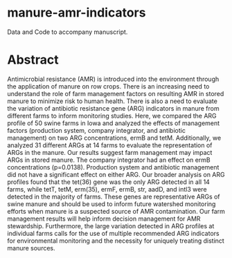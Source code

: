 # manure-amr-indicators
Data and Code to accompany manuscript.

# Abstract
Antimicrobial resistance (AMR) is introduced into the environment through the application of manure on row crops. There is an increasing need to understand the role of farm management factors on resulting AMR in stored manure to minimize risk to human health. There is also a need to evaluate the variation of antibiotic resistance gene (ARG) indicators in manure from different farms to inform monitoring studies. Here, we compared the ARG profile of 50 swine farms in Iowa and analyzed the effects of management factors (production system, company integrator, and antibiotic management) on two ARG concentrations, ermB and tetM. Additionally, we analyzed 31 different ARGs at 14 farms to evaluate the representation of ARGs in the manure. Our results suggest farm management may impact ARGs in stored manure. The company integrator had an effect on ermB concentrations (p=0.0138). Production system and antibiotic management did not have a significant effect on either ARG. Our broader analysis on ARG profiles found that the tet(36) gene was the only ARG detected in all 14 farms, while tetT, tetM, erm(35), ermF, ermB, str, aadD, and intl3 were detected in the majority of farms. These genes are representative ARGs of swine manure and should be used to inform future watershed monitoring efforts when manure is a suspected source of AMR contamination. Our farm management results will help inform decision management for AMR stewardship. Furthermore, the large variation detected in ARG profiles at individual farms calls for the use of multiple recommended ARG indicators for environmental monitoring and the necessity for uniquely treating distinct manure sources.
